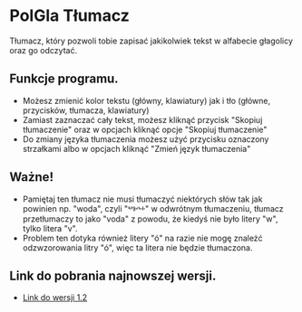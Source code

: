 # PolGla Tłumacz

Tłumacz, który pozwoli tobie zapisać jakikolwiek tekst w alfabecie głagolicy oraz go odczytać. 

## Funkcje programu.

- Możesz zmienić kolor tekstu (główny, klawiatury) jak i tło (główne, przycisków, tłumacza, klawiatury)
- Zamiast zaznaczać cały tekst, możesz kliknąć przycisk "Skopiuj tłumaczenie" oraz w opcjach kliknąć opcje "Skopiuj tłumaczenie"
- Do zmiany języka tłumaczenia możesz użyć przycisku oznaczony strzałkami albo w opcjach kliknąć "Zmień język tłumaczenia"

## Ważne!
- Pamiętaj ten tłumacz nie musi tłumaczyć niektórych słów tak jak powinien np. "woda", czyli "ⰲⱁⰴⰰ" w odwrótnym tłumaczeniu, tłumacz przetłumaczy to jako "voda" z powodu, że kiedyś nie było litery "w", tylko litera "v".
- Problem ten dotyka również litery "ó" na razie nie mogę znależć odzwzorowania litry "ó", więc ta litera nie będzie tłumaczona. 

## Link do pobrania najnowszej wersji.
- [Link do wersji 1.2](https://github.com/Igor-Ratajczak/PolGla-Tlumacz/raw/master/Wersje%20PolGla%20T%C5%82umacz/1.2v/PolGla%20T%C5%82umacz-1.2-win64.msi)
